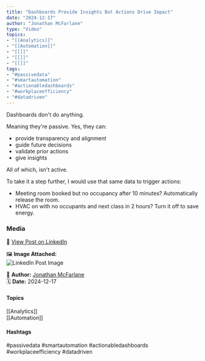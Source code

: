 ```yaml
---
title: "Dashboards Provide Insights But Actions Drive Impact"  
date: "2024-12-17"  
author: "Jonathan McFarlane"  
type: "Video"  
topics:  
- "[[Analytics]]"  
- "[[Automation]]"  
- "[[]]"  
- "[[]]"  
- "[[]]"  
tags:  
- "#passivedata"  
- "#smartautomation"  
- "#actionabledashboards"  
- "#workplaceefficiency"  
- "#datadriven" 
---
```

Dashboards don't do anything.

Meaning they're passive. Yes, they can:

*   provide transparency and alignment
*   guide future decisions
*   validate prior actions
*   give insights

All of which, isn't active.

To take it a step further, I would use that same data to trigger actions:

*   Meeting room booked but no occupancy after 10 minutes? Automatically release the room.
*   HVAC on with no occupants and next class in 2 hours? Turn it off to save energy.

### Media

🔗 [View Post on LinkedIn](https://www.linkedin.com/feed/update/urn:li:activity:7274590212213608450)  
  
🖼 **Image Attached:**  
![LinkedIn Post Image](https://media.licdn.com/dms/image/v2/D5605AQH51nr98X7zkw/feedshare-thumbnail_720_1280/B56ZO933F4GwA8-/0/1734057359068?e=1742263200&v=beta&t=PSI40NzGn9ADx2XMmuQb9KJ_AJbbuQVbKcJ7DCtbpss)  
  
👤 **Author:** [Jonathan McFarlane](https://www.linkedin.com/company/placeos/)  
🗓️ **Date:** 2024-12-17

#### Topics

[[Analytics]]  
[[Automation]]  
#### Hashtags

#passivedata #smartautomation #actionabledashboards #workplaceefficiency #datadriven